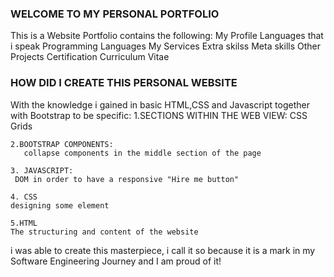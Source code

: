 ### WELCOME TO MY PERSONAL PORTFOLIO

This is a Website Portfolio contains the following:
    My Profile
    Languages that i speak
    Programming Languages
    My Services
    Extra skilss
    Meta skills
    Other Projects 
    Certification
    Curriculum Vitae

### HOW DID I CREATE THIS PERSONAL WEBSITE

With the knowledge i gained in basic HTML,CSS and Javascript together with Bootstrap 
to be specific:
    1.SECTIONS WITHIN THE WEB VIEW:
         CSS Grids

    2.BOOTSTRAP COMPONENTS:
       collapse components in the middle section of the page

    3. JAVASCRIPT:
     DOM in order to have a responsive "Hire me button"          

    4. CSS
    designing some element

    5.HTML
    The structuring and content of the website





i was able to create this masterpiece, i call it so because it is a mark in my Software Engineering Journey and I am proud of it!